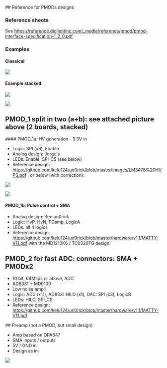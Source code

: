 ## Reference for PMODs designs

### Reference sheets

See  https://reference.digilentinc.com/_media/reference/pmod/pmod-interface-specification-1_2_0.pdf

### Examples

#### Classical

![](https://raw.githubusercontent.com/kelu124/echomods/master/include/images/pmods/P_20200103_212537.jpg)

#### Example stacked

![](https://raw.githubusercontent.com/kelu124/echomods/master/include/images/pmods/P_20200103_212553.jpg)

![](https://raw.githubusercontent.com/kelu124/echomods/master/include/images/pmods/P_20200103_212615.jpg)


## PMOD_1 split in two (a+b): see attached picture above (2 boards, stacked)

#### PMOD_1a: HV generation - 3.3V in

- Logic: SPI (x3), Enable
- Analog design: Jorge's
- LEDs: Enable, SPI_CS (see below)
- Reference design: https://github.com/kelu124/un0rick/blob/master/images/LM3478%20HVPS.pdf , or below (with correction):

![](https://raw.githubusercontent.com/kelu124/echomods/master/include/hv/lm/LM3478.png)

![](https://raw.githubusercontent.com/kelu124/echomods/master/include/hv/lm/new_rectifier_480.jpg)

#### PMOD_1b: Pulse control + SMA

- Analog design: See un0rick
- Logic: HvP, HvN, PDamp, LogicA
- LEDs: all 4 logics
- Reference design: https://github.com/kelu124/un0rick/blob/master/hardware/v1.1/MATTY-V11.pdf with the MD1210K6 / TC6320TG design.

## PMOD_2 for fast ADC: connectors: SMA + PMODx2

- 10 bit, 64Msps or above, ADC 
- AD8331 + MD0100
- Low noise ampli
- Logic: ADC (x11), AD8331 HILO (x1), DAC: SPI (x3), LogicB
- LEDs: HILO, SPI_CS
- Reference design: https://github.com/kelu124/un0rick/blob/master/hardware/v1.1/MATTY-V11.pdf

## Preamp (not a PMOD, but small design)

- Amp based on OPA847
- SMA inputs / outputs
- 5V / GND in
- Design as in:

![](https://raw.githubusercontent.com/kelu124/echomods/master/include/hv/lm/preamplifier.jpg)




